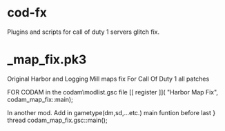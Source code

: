 # cod-fx

Plugins and scripts for call of duty 1 servers glitch fix.

# _map_fix.pk3

 Original Harbor and Logging Mill maps fix For Call Of Duty 1 all patches
 
 FOR CODAM 
 in the codam\modlist.gsc file
 [[ register ]]( "Harbor Map Fix", codam\_map_fix::main); 
 
 In another mod. Add in gametype(dm,sd,...etc.) main funtion before last } 
  thread codam\_map_fix.gsc::main();
